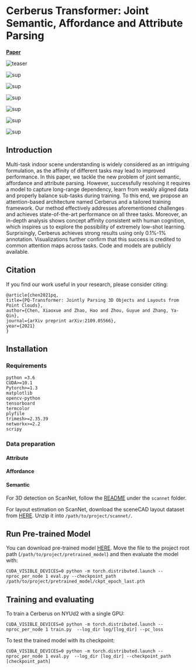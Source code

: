 # Cerberus Transformer: Joint Semantic, Affordance and Attribute Parsing


[**Paper**](https://arxiv.org/abs/2109.05566) 

![teaser](doc/teaser.PNG)

![sup](doc/sup1.PNG)

![sup](doc/sup2.PNG)

![sup](doc/sup3.PNG)

![sup](doc/sup4.PNG)

![sup](doc/sup5.PNG)

![sup](doc/sup6.png)


## Introduction

Multi-task indoor scene understanding is widely considered as an intriguing formulation, as the affinity of different tasks may lead to improved performance. In this paper, we tackle the new problem of joint semantic, affordance and attribute parsing. However, successfully resolving it requires a model to capture long-range dependency, learn from weakly aligned data and properly balance sub-tasks during training. To this end, we propose an attention-based architecture named Cerberus and a tailored training framework. Our method effectively addresses aforementioned challenges and achieves state-of-the-art performance on all three tasks. Moreover, an in-depth analysis shows concept affinity consistent with human cognition, which inspires us to explore the possibility of extremely low-shot learning. Surprisingly, Cerberus achieves strong results using only 0.1\%-1\% annotation. Visualizations further confirm that this success is credited to common attention maps across tasks. Code and models are publicly available.


## Citation

If you find our work useful in your research, please consider citing:

    @article{chen2021pq,
    title={PQ-Transformer: Jointly Parsing 3D Objects and Layouts from Point Clouds},
    author={Chen, Xiaoxue and Zhao, Hao and Zhou, Guyue and Zhang, Ya-Qin},
    journal={arXiv preprint arXiv:2109.05566},
    year={2021}
    }


## Installation

### Requirements
    
    python =3.6
    CUDA>=10.1
    Pytorch>=1.3
    matplotlib
    opencv-python
    tensorboard
    termcolor
    plyfile
    trimesh>=2.35.39
    networkx>=2.2
    scripy
    

### Data preparation

#### Attribute

#### Affordance

#### Semantic

For 3D detection on ScanNet, follow the [README](https://github.com/facebookresearch/votenet/blob/master/scannet/README.md) under the `scannet` folder.

For layout estimation on ScanNet, download the sceneCAD layout dataset from 
[HERE](http://kaldir.vc.in.tum.de/scannet_planes).  Unzip it into `/path/to/project/scannet/`.

## Run Pre-trained Model

You can download pre-trained model [HERE](https://drive.google.com/file/d/1yawlsprl-bhRotpZS29inQo4f4ZSZSY-/view?usp=sharing).
Move the file to the project root path (`/path/to/project/pretrained_model`) and then evaluate the model with:

    CUDA_VISIBLE_DEVICES=0 python -m torch.distributed.launch --nproc_per_node 1 eval.py --checkpoint_path /path/to/project/pretrained_model/ckpt_epoch_last.pth



## Training and evaluating

To train a Cerberus on NYUd2 with a single GPU:

    CUDA_VISIBLE_DEVICES=0 python -m torch.distributed.launch --nproc_per_node 1 train.py  --log_dir log/[log_dir] --pc_loss
    
To test the trained model with its checkpoint:

    CUDA_VISIBLE_DEVICES=0 python -m torch.distributed.launch --nproc_per_node 1 eval.py  --log_dir [log_dir] --checkpoint_path [checkpoint_path]



